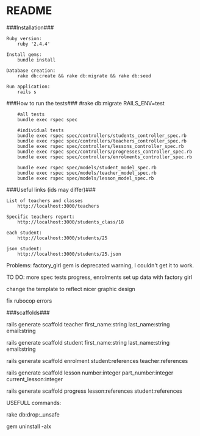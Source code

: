 # README

###Installation###

    Ruby version:
        ruby '2.4.4'

    Install gems:
        bundle install

    Database creation:
        rake db:create && rake db:migrate && rake db:seed

    Run application:
        rails s


###How to run the tests###
        #rake db:migrate RAILS_ENV=test

        #all tests
        bundle exec rspec spec

        #individual tests
        bundle exec rspec spec/controllers/students_controller_spec.rb
        bundle exec rspec spec/controllers/teachers_controller_spec.rb
        bundle exec rspec spec/controllers/lessons_controller_spec.rb
        bundle exec rspec spec/controllers/progresses_controller_spec.rb
        bundle exec rspec spec/controllers/enrolments_controller_spec.rb

        bundle exec rspec spec/models/student_model_spec.rb
        bundle exec rspec spec/models/teacher_model_spec.rb
        bundle exec rspec spec/models/lesson_model_spec.rb


###Useful links (ids may differ)###


    List of teachers and classes
        http://localhost:3000/teachers

    Specific teachers report:
        http://localhost:3000/students_class/18

    each student:
        http://localhost:3000/students/25

    json student:
        http://localhost:3000/students/25.json





Problems:
factory_girl gem is deprecated warning, I couldn't get it to work.


TO DO:
more spec tests progress, enrolments
set up data with factory girl

change the template to reflect nicer graphic design

fix rubocop errors




###scaffolds###

rails generate scaffold teacher first_name:string last_name:string email:string

rails generate scaffold student first_name:string last_name:string email:string

rails generate scaffold enrolment student:references teacher:references


rails generate scaffold lesson number:integer part_number:integer current_lesson:integer

rails generate scaffold progress lesson:references student:references



USEFULL commands:

rake db:drop:_unsafe

gem uninstall -aIx












